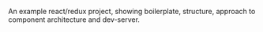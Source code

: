An example react/redux project,
showing boilerplate, structure, approach to component architecture and dev-server. 
